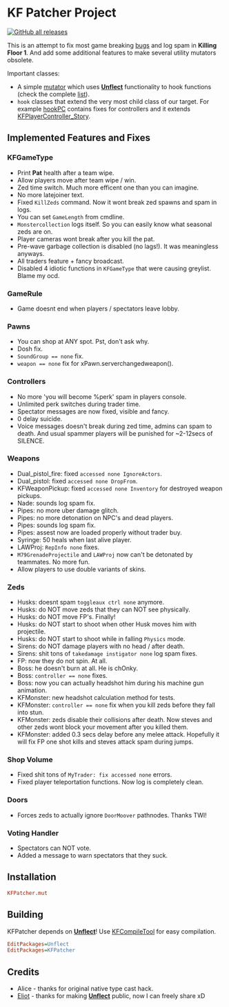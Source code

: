 [**Unflect**]: https://github.com/EliotVU/UnrealScript-Unflect 'jaja'

# KF Patcher Project

[![GitHub all releases](https://img.shields.io/github/downloads/InsultingPros/KFPatcher/total)](https://github.com/InsultingPros/KFPatcher/releases)

This is an attempt to fix most game breaking [bugs](https://insultingpros.github.io/KF1066/#/) and log spam in **Killing Floor 1**. And add some additional features to make several utility mutators obsolete.

Important classes:

- A simple [mutator](Classes/Mut.uc) which uses [**Unflect**] functionality to hook functions (check the complete [list](Configs/KFPatcherFuncs.ini)).
- `hook` classes that extend the very most child class of our target. For example [hookPC](Classes/hookPC.uc) contains fixes for controllers and it extends [KFPlayerController_Story](https://github.com/InsultingPros/KillingFloor/blob/main/KFStoryGame/Classes/KFPlayerController_Story.uc).

## Implemented Features and Fixes

### KFGameType

- Print **Pat** health after a team wipe.
- Allow players move after team wipe / win.
- Zed time switch. Much more efficent one than you can imagine.
- No more latejoiner text.
- Fixed `KillZeds` command. Now it wont break zed spawns and spam in logs.
- You can set `GameLength` from cmdline.
- `Monstercollection` logs itself. So you can easily know what seasonal zeds are on.
- Player cameras wont break after you kill the pat.
- Pre-wave garbage collection is disabled (no lags!). It was meaningless anyways.
- All traders feature + fancy broadcast.
- Disabled 4 idiotic functions in `KFGameType` that were causing greylist. Blame my ocd.

### GameRule

- Game doesnt end when players / spectators leave lobby.

### Pawns

- You can shop at ANY spot. Pst, don't ask why.
- Dosh fix.
- `SoundGroup == none` fix.
- `weapon == none` fix for xPawn.serverchangedweapon().

### Controllers

- No more 'you will become %perk' spam in players console.
- Unlimited perk switches during trader time.
- Spectator messages are now fixed, visible and fancy.
- 0 delay suicide.
- Voice messages doesn't break during zed time, admins can spam to death. And usual spammer players will be punished for ~2-12secs of SILENCE.

### Weapons

- Dual_pistol_fire: fixed `accessed none IgnoreActors`.
- Dual_pistol: fixed `accessed none DropFrom`.
- KFWeaponPickup: fixed `accessed none Inventory` for destroyed weapon pickups.
- Nade: sounds log spam fix.
- Pipes: no more uber damage glitch.
- Pipes: no more detonation on NPC's and dead players.
- Pipes: sounds log spam fix.
- Pipes: assest now are loaded properly without trader buy.
- Syringe: 50 heals when last alive player.
- LAWProj: `RepInfo none` fixes.
- `M79GrenadeProjectile` and `LAWProj` now can't be detonated by teammates. No more fun.
- Allow players to use double variants of skins.

### Zeds

- Husks: doesnt spam `toggleaux ctrl none` anymore.
- Husks: do NOT move zeds that they can NOT see physically.
- Husks: do NOT move FP's. Finally!
- Husks: do NOT start to shoot when other Husk moves him with projectile.
- Husks: do NOT start to shoot while in falling `Physics` mode.
- Sirens: do NOT damage players with no head / after death.
- Sirens: shit tons of `takedamage instigator none` log spam fixes.
- FP: now they do not spin. At all.
- Boss: he doesn't burn at all. He is chOnky.
- Boss: `controller == none` fixes.
- Boss: now you can actually headshot him during his machine gun animation.
- KFMonster: new headshot calculation method for tests.
- KFMonster: `controller == none` fix when you kill zeds before they fall into stun.
- KFMonster: zeds disable their collisions after death. Now steves and other zeds wont block your movement after you killed them.
- KFMonster: added 0.3 secs delay before any melee attack. Hopefully it will fix FP one shot kills and steves attack spam during jumps.

### Shop Volume

- Fixed shit tons of `MyTrader: fix accessed none` errors.
- Fixed player teleportation functions. Now log is completely clean.

### Doors

- Forces zeds to actually ignore `DoorMoover` pathnodes. Thanks TWI!

### Voting Handler

- Spectators can NOT vote.
- Added a message to warn spectators that they suck.

## Installation

```ini
KFPatcher.mut
```

## Building

KFPatcher depends on [**Unflect**]! Use [KFCompileTool](https://github.com/InsultingPros/KFCompileTool) for easy compilation.

```ini
EditPackages=Unflect
EditPackages=KFPatcher
```

## Credits

- Alice - thanks for original native type cast hack.
- [Eliot](https://github.com/EliotVU) - thanks for making [**Unflect**] public, now I can freely share xD
